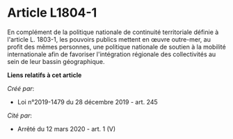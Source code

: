 # Article L1804-1

En complément de la politique nationale de continuité territoriale définie à l'article L. 1803-1, les pouvoirs publics
mettent en œuvre outre-mer, au profit des mêmes personnes, une politique nationale de soutien à la mobilité internationale
afin de favoriser l'intégration régionale des collectivités au sein de leur bassin géographique.

**Liens relatifs à cet article**

_Créé par_:

  - Loi n°2019-1479 du 28 décembre 2019 - art. 245

_Cité par_:

  - Arrêté du 12 mars 2020 - art. 1 (V)
